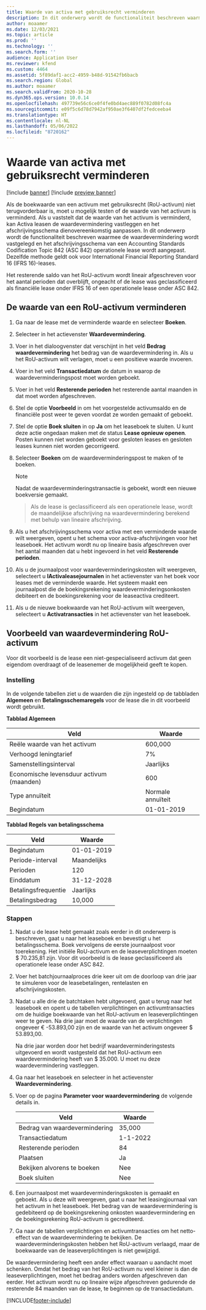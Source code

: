 ```yaml
---
title: Waarde van activa met gebruiksrecht verminderen
description: In dit onderwerp wordt de functionaliteit beschreven waarmee een waardevermindering wordt vastgelegd en het schema van de activa-afschrijving van een Accounting Standards Codification Topic 842 (ASC 842) operationele lease wordt aangepast.
author: moaamer
ms.date: 12/03/2021
ms.topic: article
ms.prod: ''
ms.technology: ''
ms.search.form: ''
audience: Application User
ms.reviewer: kfend
ms.custom: 4464
ms.assetid: 5f89daf1-acc2-4959-b48d-91542fb6bacb
ms.search.region: Global
ms.author: moaamer
ms.search.validFrom: 2020-10-28
ms.dyn365.ops.version: 10.0.14
ms.openlocfilehash: 497739e56c6ce0f4fe0bd4aec889f0782d08fc4a
ms.sourcegitcommit: e09f5c6d78d7942af950ae3f6407df2fedceeba4
ms.translationtype: HT
ms.contentlocale: nl-NL
ms.lasthandoff: 05/06/2022
ms.locfileid: "8720162"
---
```

# <a name="impair-right-of-use-assets"></a>Waarde van activa met gebruiksrecht verminderen

[!include [banner](../includes/banner.md)]
[!include [preview banner](../includes/preview-banner.md)]

Als de boekwaarde van een activum met gebruiksrecht (RoU-activum) niet terugvorderbaar is, moet u mogelijk testen of de waarde van het activum is verminderd. Als u vaststelt dat de waarde van het activum is verminderd, kan Activa leasen de waardevermindering vastleggen en het afschrijvingsschema dienovereenkomstig aanpassen. In dit onderwerp wordt de functionaliteit beschreven waarmee de waardevermindering wordt vastgelegd en het afschrijvingsschema van een Accounting Standards Codification Topic 842 (ASC 842) operationele lease wordt aangepast. Dezelfde methode geldt ook voor International Financial Reporting Standard 16 (IFRS 16)-leases.

Het resterende saldo van het RoU-activum wordt lineair afgeschreven voor het aantal perioden dat overblijft, ongeacht of de lease was geclassificeerd als financiële lease onder IFRS 16 of een operationele lease onder ASC 842.

## <a name="impair-an-rou-asset"></a>De waarde van een RoU-activum verminderen

1. Ga naar de lease met de verminderde waarde en selecteer **Boeken**.
2. Selecteer in het actievenster **Waardevermindering**.
3. Voer in het dialoogvenster dat verschijnt in het veld **Bedrag waardevermindering** het bedrag van de waardevermindering in. Als u het RoU-activum wilt verlagen, moet u een positieve waarde invoeren.
4. Voer in het veld **Transactiedatum** de datum in waarop de waardeverminderingspost moet worden geboekt.
5. Voer in het veld **Resterende perioden** het resterende aantal maanden in dat moet worden afgeschreven.
6. Stel de optie **Voorbeeld** in om het voorgestelde activumsaldo en de financiële post weer te geven voordat ze worden gemaakt of geboekt.
7. Stel de optie **Boek sluiten** in op **Ja** om het leaseboek te sluiten. U kunt deze actie ongedaan maken met de status **Lease opnieuw openen**. Posten kunnen niet worden geboekt voor gesloten leases en gesloten leases kunnen niet worden gecorrigeerd. 
8. Selecteer **Boeken** om de waardeverminderingspost te maken of te boeken.

    > [!NOTE]
    > Nadat de waardeverminderingstransactie is geboekt, wordt een nieuwe boekversie gemaakt.

    > Als de lease is geclassificeerd als een operationele lease, wordt de maandelijkse afschrijving na waardevermindering berekend met behulp van lineaire afschrijving.

9. Als u het afschrijvingsschema voor activa met een verminderde waarde wilt weergeven, opent u het schema voor activa-afschrijvingen voor het leaseboek. Het activum wordt nu op lineaire basis afgeschreven over het aantal maanden dat u hebt ingevoerd in het veld **Resterende perioden**.
10. Als u de journaalpost voor waardeverminderingskosten wilt weergeven, selecteert u **lActivaleasejournalen** in het actievenster van het boek voor leases met de verminderde waarde. Het systeem maakt een journaalpost die de boekingsrekening waardeverminderingsonkosten debiteert en de boekingsrekening voor de leaseactiva crediteert. 
11. Als u de nieuwe boekwaarde van het RoU-activum wilt weergeven, selecteert u **Activatransacties** in het actievenster van het leaseboek.

## <a name="example-of-rou-asset-impairment"></a>Voorbeeld van waardevermindering RoU-activum

Voor dit voorbeeld is de lease een niet-gespecialiseerd activum dat geen eigendom overdraagt of de leasenemer de mogelijkheid geeft te kopen.

### <a name="setup"></a>Instelling

In de volgende tabellen ziet u de waarden die zijn ingesteld op de tabbladen **Algemeen** en **Betalingsschemaregels** voor de lease die in dit voorbeeld wordt gebruikt.

**Tabblad Algemeen**

| Veld                      | Waarde            |
|----------------------------|------------------|
| Reële waarde van het activum    | 600,000          |
| Verhoogd leningtarief | 7%               |
| Samenstellingsinterval       | Jaarlijks         |
| Economische levensduur activum (maanden) | 600              |
| Type annuïteit               | Normale annuïteit |
| Begindatum          | 01-01-2019       |

**Tabblad Regels van betalingsschema**

| Veld             | Waarde      |
|-------------------|------------|
| Begindatum        | 01-01-2019   |
| Periode-interval   | Maandelijks    |
| Perioden           | 120        |
| Einddatum          | 31-12-2028 |
| Betalingsfrequentie | Jaarlijks   |
| Betalingsbedrag    | 10,000     |

### <a name="steps"></a>Stappen

1. Nadat u de lease hebt gemaakt zoals eerder in dit onderwerp is beschreven, gaat u naar het leaseboek en bevestigt u het betalingsschema. Boek vervolgens de eerste journaalpost voor toerekening. Het initiële RoU-activum en de leaseverplichtingen moeten $ 70.235,81 zijn. Voor dit voorbeeld is de lease geclassificeerd als operationele lease onder ASC 842.
2. Voer het batchjournaalproces drie keer uit om de doorloop van drie jaar te simuleren voor de leasebetalingen, rentelasten en afschrijvingskosten.
3. Nadat u alle drie de batchtaken hebt uitgevoerd, gaat u terug naar het leaseboek en opent u de tabellen verplichtingen en activumtransacties om de huidige boekwaarde van het RoU-activum en leaseverplichtingen weer te geven. Na drie jaar moet de waarde van de verplichtingen ongeveer € -53.893,00 zijn en de waarde van het activum ongeveer $ 53.893,00. 

    Na drie jaar worden door het bedrijf waardeverminderingstests uitgevoerd en wordt vastgesteld dat het RoU-activum een waardevermindering heeft van $ 35.000. U moet nu deze waardevermindering vastleggen.
    
4. Ga naar het leaseboek en selecteer in het actievenster **Waardevermindering**.
5. Voer op de pagina **Parameter voor waardevermindering** de volgende details in.

    | Veld                  | Waarde    |
    |------------------------|----------|
    | Bedrag van waardevermindering      | 35,000   |
    | Transactiedatum       | 1-1-2022 |
    | Resterende perioden      | 84       |
    | Plaatsen                   | Ja      |
    | Bekijken alvorens te boeken | Nee       |
    | Boek sluiten             | Nee       |

6. Een journaalpost met waardeverminderingskosten is gemaakt en geboekt. Als u deze wilt weergeven, gaat u naar het leasingjournaal van het activum in het leaseboek. Het bedrag van de waardevermindering is gedebiteerd op de boekingsrekening onkosten waardevermindering en de boekingsrekening RoU-activum is gecrediteerd.

7. Ga naar de tabellen verplichtingen en activumtransacties om het netto-effect van de waardevermindering te bekijken. De waardeverminderingskosten hebben het RoU-activum verlaagd, maar de boekwaarde van de leaseverplichtingen is niet gewijzigd.

De waardevermindering heeft een ander effect waaraan u aandacht moet schenken. Omdat het bedrag van het RoU-activum nu veel kleiner is dan de leaseverplichtingen, moet het bedrag anders worden afgeschreven dan eerder. Het activum wordt nu op lineaire wijze afgeschreven gedurende de resterende 84 maanden van de lease, te beginnen op de transactiedatum.


[!INCLUDE[footer-include](../../includes/footer-banner.md)]
